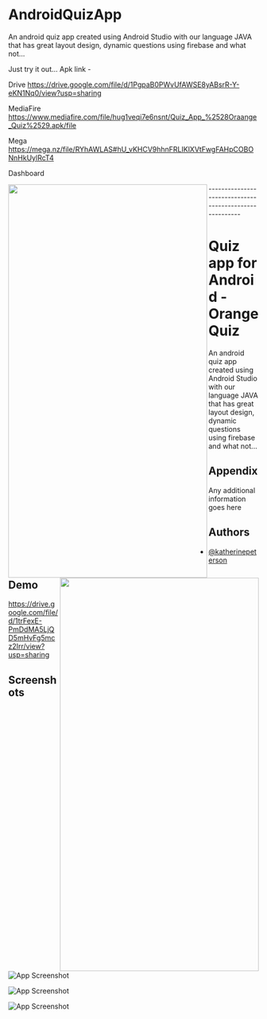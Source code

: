# AndroidQuizApp
An android quiz app created using Android Studio with our language JAVA that has great layout design, dynamic questions using firebase and what not...

Just try it out...
Apk link -

Drive https://drive.google.com/file/d/1PgpaB0PWvUfAWSE8yABsrR-Y-eKN1Nq0/view?usp=sharing

MediaFire https://www.mediafire.com/file/hug1veqi7e6nsnt/Quiz_App_%2528Oraange_Quiz%2529.apk/file

Mega https://mega.nz/file/RYhAWLAS#hU_vKHCV9hhnFRLIKlXVtFwgFAHpCOBONnHkUylRcT4


Dashboard
<div>
<a href="https://user-images.githubusercontent.com/56214443/146992455-08540c2f-edb0-467a-90e8-ff2c85e171b4.png"><img src="https://user-images.githubusercontent.com/56214443/146992455-08540c2f-edb0-467a-90e8-ff2c85e171b4.png" align="left" height="790" width="400" ></a>

<a href="https://user-images.githubusercontent.com/56214443/146992455-08540c2f-edb0-467a-90e8-ff2c85e171b4.png"><img src="https://user-images.githubusercontent.com/56214443/146992455-08540c2f-edb0-467a-90e8-ff2c85e171b4.png" align="right" height="790" width="400" ></a>

</div>
-------------------------------------------------------

# Quiz app for Android - Orange Quiz

An android quiz app created using Android Studio with our language JAVA that has great layout design, dynamic questions using firebase and what not...



## Appendix

Any additional information goes here


## Authors

- [@katherinepeterson](https://www.github.com/octokatherine)


## Demo

https://drive.google.com/file/d/1trFexE-PmDdMA5LjQD5mHvFg5mcz2Irr/view?usp=sharing
## Screenshots

![App Screenshot](https://drive.google.com/file/d/1trFexE-PmDdMA5LjQD5mHvFg5mcz2Irr/view?usp=sharing)


![App Screenshot](https://via.placeholder.com/380x700?text=App+Screenshot+Here)


![App Screenshot](https://via.placeholder.com/380x700?text=App+Screenshot+Here)

